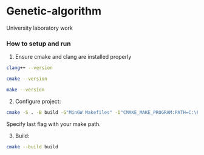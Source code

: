 # Genetic-algorithm

University laboratory work


### How to setup and run
1. Ensure cmake and clang are installed properly
```bash
clang++ --version
```
```bash
cmake --version
```
```bash
make --version
```
2. Configure project:
```bash
cmake -S . -B build -G"MinGW Makefiles" -D"CMAKE_MAKE_PROGRAM:PATH=C:\Program Files (x86)\GnuWin32\bin\make"
```
Specify last flag with your make path. 


3. Build:
```bash
cmake --build build
```
